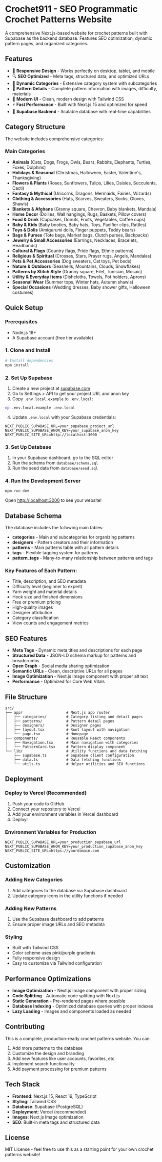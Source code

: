 # Crochet911 - SEO Programmatic Crochet Patterns Website

A comprehensive Next.js-based website for crochet patterns built with Supabase as the backend database. Features SEO optimization, dynamic pattern pages, and organized categories.

## Features

- 📱 **Responsive Design** - Works perfectly on desktop, tablet, and mobile
- 🔍 **SEO Optimized** - Meta tags, structured data, and optimized URLs
- 🎯 **Dynamic Categories** - Extensive category system with subcategories
- 🔗 **Pattern Details** - Complete pattern information with images, difficulty, materials
- 🎨 **Modern UI** - Clean, modern design with Tailwind CSS
- ⚡ **Fast Performance** - Built with Next.js 15 and optimized for speed
- 💾 **Supabase Backend** - Scalable database with real-time capabilities

## Category Structure

The website includes comprehensive categories:

### Main Categories
- **Animals** (Cats, Dogs, Frogs, Owls, Bears, Rabbits, Elephants, Turtles, Foxes, Dolphins)
- **Holidays & Seasonal** (Christmas, Halloween, Easter, Valentine's, Thanksgiving)
- **Flowers & Plants** (Roses, Sunflowers, Tulips, Lilies, Daisies, Succulents, Cacti)
- **Fantasy & Mythical** (Unicorns, Dragons, Mermaids, Fairies, Wizards)
- **Clothing & Accessories** (Hats, Scarves, Sweaters, Socks, Gloves, Shawls)
- **Blankets & Afghans** (Granny square, Chevron, Baby blankets, Mandala)
- **Home Decor** (Doilies, Wall hangings, Rugs, Baskets, Pillow covers)
- **Food & Drink** (Cupcakes, Donuts, Fruits, Vegetables, Coffee cups)
- **Baby & Kids** (Baby booties, Baby hats, Toys, Pacifier clips, Rattles)
- **Toys & Dolls** (Amigurumi dolls, Finger puppets, Teddy bears)
- **Bags & Purses** (Tote bags, Market bags, Clutch purses, Backpacks)
- **Jewelry & Small Accessories** (Earrings, Necklaces, Bracelets, Headbands)
- **Cultural & Flags** (Country flags, Pride flags, Ethnic patterns)
- **Religious & Spiritual** (Crosses, Stars, Prayer rugs, Angels, Mandalas)
- **Pets & Pet Accessories** (Dog sweaters, Cat toys, Pet beds)
- **Nature & Outdoors** (Seashells, Mountains, Clouds, Snowflakes)
- **Patterns by Stitch Style** (Granny square, Filet, Tunisian, Mosaic)
- **Utility & Everyday Items** (Dishcloths, Towels, Pot holders, Aprons)
- **Seasonal Wear** (Summer tops, Winter hats, Autumn shawls)
- **Special Occasions** (Wedding dresses, Baby shower gifts, Halloween costumes)

## Quick Setup

### Prerequisites
- Node.js 18+ 
- A Supabase account (free tier available)

### 1. Clone and Install

```bash
# Install dependencies
npm install
```

### 2. Set Up Supabase

1. Create a new project at [supabase.com](https://supabase.com)
2. Go to Settings > API to get your project URL and anon key
3. Copy `.env.local.example` to `.env.local`:

```bash
cp .env.local.example .env.local
```

4. Update `.env.local` with your Supabase credentials:

```env
NEXT_PUBLIC_SUPABASE_URL=your_supabase_project_url
NEXT_PUBLIC_SUPABASE_ANON_KEY=your_supabase_anon_key
NEXT_PUBLIC_SITE_URL=http://localhost:3000
```

### 3. Set Up Database

1. In your Supabase dashboard, go to the SQL editor
2. Run the schema from `database/schema.sql`
3. Run the seed data from `database/seed.sql`

### 4. Run the Development Server

```bash
npm run dev
```

Open [http://localhost:3000](http://localhost:3000) to see your website!

## Database Schema

The database includes the following main tables:

- **categories** - Main and subcategories for organizing patterns
- **designers** - Pattern creators and their information
- **patterns** - Main patterns table with all pattern details
- **tags** - Flexible tagging system for patterns
- **pattern_tags** - Many-to-many relationship between patterns and tags

### Key Features of Each Pattern:
- Title, description, and SEO metadata
- Difficulty level (beginner to expert)
- Yarn weight and material details
- Hook size and finished dimensions
- Free or premium pricing
- High-quality images
- Designer attribution
- Category classification
- View counts and engagement metrics

## SEO Features

- **Meta Tags** - Dynamic meta titles and descriptions for each page
- **Structured Data** - JSON-LD schema markup for patterns and breadcrumbs
- **Open Graph** - Social media sharing optimization
- **Semantic URLs** - Clean, descriptive URLs for all pages
- **Image Optimization** - Next.js Image component with proper alt text
- **Performance** - Optimized for Core Web Vitals

## File Structure

```
src/
├── app/                    # Next.js app router
│   ├── categories/         # Category listing and detail pages
│   ├── patterns/           # Pattern detail pages
│   ├── designers/          # Designer pages
│   ├── layout.tsx          # Root layout with navigation
│   └── page.tsx            # Homepage
├── components/             # Reusable React components
│   ├── Navigation.tsx      # Main navigation with categories
│   └── PatternCard.tsx     # Pattern display component
└── lib/                    # Utility functions and data fetching
    ├── supabase.ts         # Supabase client configuration
    ├── data.ts             # Data fetching functions
    └── utils.ts            # Helper utilities and SEO functions
```

## Deployment

### Deploy to Vercel (Recommended)

1. Push your code to GitHub
2. Connect your repository to Vercel
3. Add your environment variables in Vercel dashboard
4. Deploy!

### Environment Variables for Production

```env
NEXT_PUBLIC_SUPABASE_URL=your_production_supabase_url
NEXT_PUBLIC_SUPABASE_ANON_KEY=your_production_supabase_anon_key
NEXT_PUBLIC_SITE_URL=https://yourdomain.com
```

## Customization

### Adding New Categories
1. Add categories to the database via Supabase dashboard
2. Update category icons in the utility functions if needed

### Adding New Patterns
1. Use the Supabase dashboard to add patterns
2. Ensure proper image URLs and SEO metadata

### Styling
- Built with Tailwind CSS
- Color scheme uses pink/purple gradients
- Fully responsive design
- Easy to customize via Tailwind configuration

## Performance Optimizations

- **Image Optimization** - Next.js Image component with proper sizing
- **Code Splitting** - Automatic code splitting with Next.js
- **Static Generation** - Pre-rendered pages where possible
- **Database Indexing** - Optimized database queries with proper indexes
- **Lazy Loading** - Images and components loaded as needed

## Contributing

This is a complete, production-ready crochet patterns website. You can:

1. Add more patterns to the database
2. Customize the design and branding
3. Add new features like user accounts, favorites, etc.
4. Implement search functionality
5. Add payment processing for premium patterns

## Tech Stack

- **Frontend**: Next.js 15, React 19, TypeScript
- **Styling**: Tailwind CSS
- **Database**: Supabase (PostgreSQL)
- **Deployment**: Vercel (recommended)
- **Images**: Next.js Image optimization
- **SEO**: Built-in meta tags and structured data

## License

MIT License - feel free to use this as a starting point for your own crochet patterns website!

